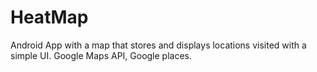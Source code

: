 # HeatMap
Android App with a map that stores and displays locations visited with a simple UI.
Google Maps API, Google places.
